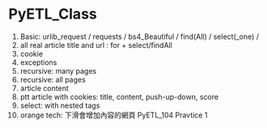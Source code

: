 # PyETL_Class

01. Basic: urlib_request / requests / bs4_Beautiful / find(All) / select(_one) / 
02. all real article title and url : for + select/findAll
03. cookie
04. exceptions
05. recursive: many pages
06. recursive: all pages
07. article content
08. ptt article with cookies: title, content, push-up-down, score
09. select: with nested tags
10. orange tech: 下滑會增加內容的網頁
PyETL_104 Pravtice 1
